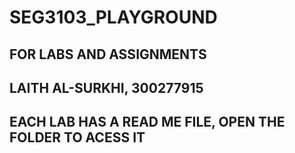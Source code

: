 # SEG3103_PLAYGROUND

## FOR LABS AND ASSIGNMENTS

## LAITH AL-SURKHI,  300277915

## EACH LAB HAS A READ ME FILE, OPEN THE FOLDER TO ACESS IT
